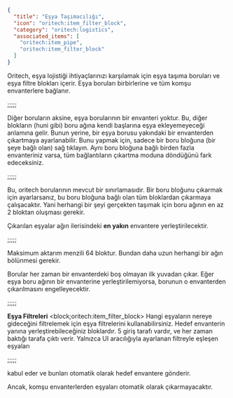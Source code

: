 ```json
{
  "title": "Eşya Taşımacılığı",
  "icon": "oritech:item_filter_block",
  "category": "oritech:logistics",
  "associated_items": [
    "oritech:item_pipe",
    "oritech:item_filter_block"
  ]
}
```

Oritech, eşya lojistiği ihtiyaçlarınızı karşılamak için eşya taşıma boruları ve eşya filtre blokları içerir. Eşya boruları birbirlerine ve tüm
komşu envanterlere bağlanır.

;;;;;

Diğer boruların aksine, eşya borularının bir envanteri yoktur. Bu, diğer blokların (huni gibi)
boru ağına kendi başlarına eşya ekleyemeyeceği anlamına gelir.
Bunun yerine, bir eşya borusu yakındaki bir envanterden çıkartmaya ayarlanabilir. Bunu yapmak için,
sadece bir boru bloğuna (bir şeye bağlı olan) sağ tıklayın.
Aynı boru bloğuna bağlı birden fazla envanteriniz varsa,
tüm bağlantıların çıkartma moduna döndüğünü fark edeceksiniz.

;;;;;

Bu, oritech borularının mevcut bir sınırlamasıdır. Bir boru bloğunu çıkarmak için ayarlarsanız, bu boru bloğuna
bağlı olan tüm bloklardan çıkarmaya çalışacaktır. Yani herhangi bir şeyi gerçekten taşımak için boru ağının en az 2 bloktan oluşması gerekir.

Çıkarılan eşyalar ağın ilerisindeki **en yakın** envantere yerleştirilecektir.

;;;;;

Maksimum aktarım menzili 64 bloktur. Bundan daha uzun herhangi bir ağın bölünmesi gerekir.


Borular her zaman bir envanterdeki boş olmayan ilk yuvadan çıkar. Eğer eşya boru ağının bir envanterine yerleştirilemiyorsa, borunun
o envanterden çıkarılmasını engelleyecektir.

;;;;;

**Eşya Filtreleri**
<block;oritech:item_filter_block>
Hangi eşyaların nereye gideceğini filtrelemek için eşya filtrelerini kullanabilirsiniz. Hedef envanterin yanına yerleştirebileceğiniz bloklardır. 5 giriş tarafı vardır, 
ve her zaman baktığı tarafa çıktı verir.
Yalnızca UI aracılığıyla ayarlanan filtreyle eşleşen eşyaları

;;;;;

kabul eder ve bunları otomatik olarak hedef envantere gönderir.


Ancak, komşu envanterlerden eşyaları otomatik olarak çıkarmayacaktır.
